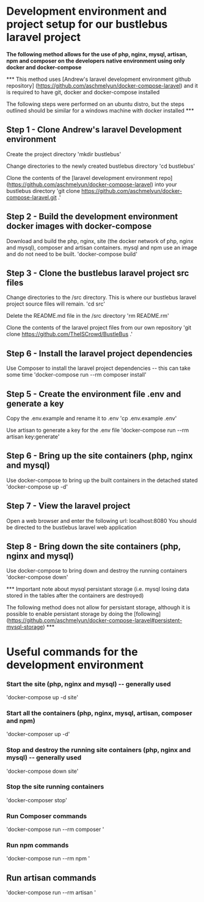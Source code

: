 # Development environment and project setup for our bustlebus laravel project

**The following method allows for the use of php, nginx, mysql, artisan, npm and composer on the developers native environment using only docker and docker-compose**
 

*** This method uses [Andrew's laravel development environment github repository] (https://github.com/aschmelyun/docker-compose-laravel) and it is required to have git, docker and docker-compose installed 

 The following steps were performed on an ubuntu distro, but the steps outlined should be similar for a windows machine with docker installed ***

## Step 1 - Clone Andrew's laravel Development environment 

Create the project directory
'mkdir bustlebus'

Change directories to the newly created bustlebus directory
'cd bustlebus'

Clone the contents of the [laravel development environment repo] (https://github.com/aschmelyun/docker-compose-laravel) into your bustlebus directory
'git clone https://github.com/aschmelyun/docker-compose-laravel.git .'

## Step 2 - Build the development environment docker images with docker-compose

Download and build the php, nginx, site (the docker network of php, nginx and mysql), composer and artisan containers. mysql and npm use an image and do not need to be built. 
'docker-compose build'

## Step 3 - Clone the bustlebus laravel project src files

Change directories to the /src directory. This is where our bustlebus laravel project source files will remain.
'cd src'

Delete the README.md file in the /src directory
'rm README.rm'

Clone the contents of the laravel project files from our own repository
'git clone https://github.com/TheISCrowd/BustleBus .'

## Step 6 - Install the laravel project dependencies

Use Composer to install the laravel project dependencies -- this can take some time
'docker-compose run --rm composer install'

## Step 5 - Create the environment file .env and generate a key

Copy the .env.example and rename it to .env
'cp .env.example .env'

Use artisan to generate a key for the .env file
'docker-compose run --rm artisan key:generate'

## Step 6 - Bring up the site containers (php, nginx and mysql)

Use docker-compose to bring up the built containers in the detached stated
'docker-compose up -d' 

## Step 7 - View the laravel project

Open a web browser and enter the following url: localhost:8080
You should be directed to the bustlebus laravel web application

## Step 8 - Bring down the site containers (php, nginx and mysql)

Use docker-compose to bring down and destroy the running containers
'docker-compose down'

*** Important note about mysql persistant storage (i.e. mysql losing data stored in the tables after the containers are destroyed)

The following method does not allow for persistant storage, although it is possible to enable persistant storage by doing the [following] (https://github.com/aschmelyun/docker-compose-laravel#persistent-mysql-storage) ***

# Useful commands for the development environment

### Start the site (php, nginx and mysql) -- generally used
'docker-compose up -d site'

### Start all the containers (php, nginx, mysql, artisan, composer and npm)
'docker-composer up -d'

### Stop and destroy the running site containers (php, nginx and mysql) -- generally used
'docker-compose down site'

### Stop the site running containers
'docker-composer stop'

### Run Composer commands
'docker-compose run --rm composer <command>'

### Run npm commands
'docker-compose run --rm npm <command>'

## Run artisan commands
'docker-compose run --rm artisan <command>'
